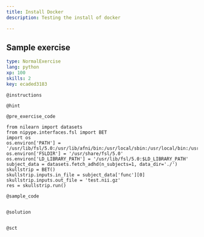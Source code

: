 ```yaml
---
title: Install Docker
description: Testing the install of docker

---
```

## Sample exercise

```yaml
type: NormalExercise
lang: python
xp: 100
skills: 2
key: ecaded3183
```


`@instructions`

`@hint`

`@pre_exercise_code`
```{python}
from nilearn import datasets
from nipype.interfaces.fsl import BET
import os
os.environ['PATH'] = '/usr/lib/fsl/5.0:/usr/lib/afni/bin:/usr/local/sbin:/usr/local/bin:/usr/sbin:/usr/bin:/sbin:/bin'
os.environ['FSLDIR'] = '/usr/share/fsl/5.0'
os.environ['LD_LIBRARY_PATH'] = '/usr/lib/fsl/5.0:$LD_LIBRARY_PATH'
subject_data = datasets.fetch_adhd(n_subjects=1, data_dir='./')
skullstrip = BET()
skullstrip.inputs.in_file = subject_data['func'][0]
skullstrip.inputs.out_file = 'test.nii.gz'
res = skullstrip.run()

```

`@sample_code`
```{python}

```

`@solution`
```{python}

```

`@sct`
```{python}

```
